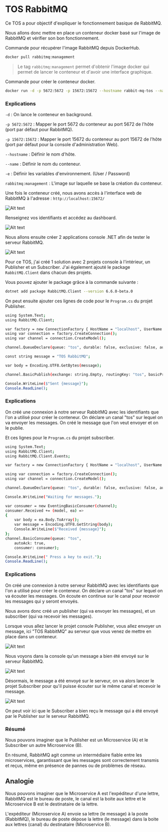 # TOS RabbitMQ

Ce TOS a pour objectif d'expliquer le fonctionnement basique de RabbitMQ.

Nous allons donc mettre en place un conteneur docker basé sur l'image de RabbitMQ et vérifier son bon fonctionnement.

Commande pour récupérer l'image RabbitMQ depuis DockerHub.

```bash
docker pull rabbitmq:management
```

> Le tag `rabbitmq:management` permet d'obtenir l'image docker qui permet de lancer le conteneur et d'avoir une interface graphique.

Commande pour créer le conteneur docker.

```bash
docker run -d -p 5672:5672 -p 15672:15672 --hostname rabbit-mq-tos --name rabbit-mq-container -e RABBITMQ_DEFAULT_USER=user -e RABBITMQ_DEFAULT_PASS=password rabbitmq:management
```

### Explications

`-d` : On lance le conteneur en background.

`-p 5672:5672` : Mapper le port 5672 du conteneur au port 5672 de l'hôte (port par défaut pour RabbitMQ).

`-p 15672:15672` : Mapper le port 15672 du conteneur au port 15672 de l'hôte (port par défaut pour la console d'administration Web).

`--hostname` : Définir le nom d'hôte.

`--name` : Définir le nom du conteneur.

`-e` : Définir les variables d'environnement. (User / Password)

`rabbitmq:management` : L'image sur laquelle se base la création du conteneur.

Une fois le conteneur créé, nous avons accès à l'interface web de RabbitMQ à l'adresse : `http://localhost:15672/`

![Alt text](./screenshots/rabbitmq.png)

Renseignez vos identifiants et accédez au dashboard.

![Alt text](./screenshots/dashboard.png)

Nous allons ensuite créer 2 applications console .NET afin de tester le serveur RabbitMQ.

![Alt text](./screenshots/dependencies.png)

Pour ce TOS, j'ai créé 1 solution avec 2 projets console à l'intérieur, un Publisher et un Subscriber. J'ai également ajouté le package `RabbitMQ.Client` dans chacun des projets.

Vous pouvez ajouter le package grâce à la commande suivante : 
```bash
dotnet add package RabbitMQ.Client --version 6.6.0-beta.0
```

On peut ensuite ajouter ces lignes de code pour le `Program.cs` du projet Publisher.

```bash
using System.Text;
using RabbitMQ.Client;

var factory = new ConnectionFactory { HostName = "localhost", UserName = "user", Password = "password"};
using var connection = factory.CreateConnection();
using var channel = connection.CreateModel();

channel.QueueDeclare(queue: "tos", durable: false, exclusive: false, autoDelete: false, arguments: null);

const string message = "TOS RabbitMQ";

var body = Encoding.UTF8.GetBytes(message);

channel.BasicPublish(exchange: string.Empty, routingKey: "tos", basicProperties: null, body: body);

Console.WriteLine($"Sent {message}");
Console.ReadLine();
```

### Explications

On créé une connexion à notre serveur RabbitMQ avec les identifiants que l'on a utilisé pour créer le conteneur.
On déclare un canal "tos" sur lequel on va envoyer les messages.
On créé le message que l'on veut envoyer et on le publie.

Et ces lignes pour le `Program.cs` du projet subscriber.

```bash
using System.Text;
using RabbitMQ.Client;
using RabbitMQ.Client.Events;

var factory = new ConnectionFactory { HostName = "localhost", UserName = "user", Password = "password"};

using var connection = factory.CreateConnection();
using var channel = connection.CreateModel();

channel.QueueDeclare(queue: "tos", durable: false, exclusive: false, autoDelete: false, arguments: null);

Console.WriteLine("Waiting for messages.");

var consumer = new EventingBasicConsumer(channel);
consumer.Received += (model, ea) =>
{
    var body = ea.Body.ToArray();
    var message = Encoding.UTF8.GetString(body);
    Console.WriteLine($"Received {message}");
};
channel.BasicConsume(queue: "tos",
    autoAck: true,
    consumer: consumer);

Console.WriteLine(" Press a key to exit.");
Console.ReadLine();
```

### Explications

On créé une connexion à notre serveur RabbitMQ avec les identifiants que l'on a utilisé pour créer le conteneur.
On déclare un canal "tos" sur lequel on va écouter les messages.
On écoute en continue sur le canal pour recevoir les messages qui y seront envoyés.

Nous avons donc créé un publisher (qui va envoyer les messages), et un subscriber (qui va recevoir les messages).

Lorsque vous allez lancer le projet console Publisher, vous allez envoyer un message, ici "TOS RabbitMQ" au serveur que vous venez de mettre en place dans un conteneur.

![Alt text](./screenshots/overview.png)

Nous voyons dans la console qu'un message a bien été envoyé sur le serveur RabbitMQ.

![Alt text](./screenshots/sent.png)

Désormais, le message a été envoyé sur le serveur, on va alors lancer le projet Subscriber pour qu'il puisse écouter sur le même canal et recevoir le message.

![Alt text](./screenshots/received.png)

On peut voir ici que le Subscriber a bien reçu le message qui a été envoyé par le Publisher sur le serveur RabbitMQ.

### Résumé

Nous pouvons imaginer que le Publisher est un Microservice (A) et le Subscriber un autre Microservice (B).

En résumé, RabbitMQ agit comme un intermédiaire fiable entre les microservices, garantissant que les messages sont correctement transmis et reçus, même en présence de pannes ou de problèmes de réseau.

## Analogie

Nous pouvons imaginer que le Microservice A est l'expéditeur d'une lettre, RabbitMQ est le bureau de poste, le canal est la boite aux lettre et le Microservice B est le destinataire de la lettre.

L'expéditeur (Microservice A) envoie sa lettre (le message) à la poste (RabbitMQ), le bureau de poste dépose la lettre (le message) dans la boite aux lettres (canal) du destinataire (Microservice B).
